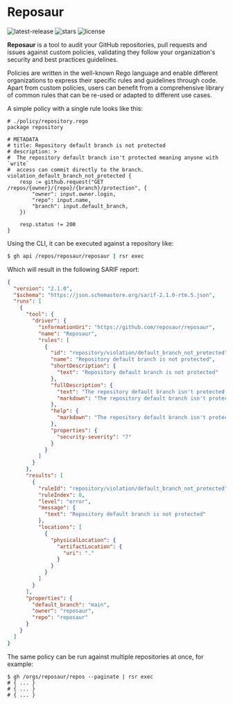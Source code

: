 # Reposaur

<p className="flex h-6">
  <img alt="latest-release" src="https://badgen.net/github/release/reposaur/reposaur" className="inline-block mr-2"/>
  <img alt="stars" src="https://badgen.net/github/stars/reposaur/reposaur" className="inline-block mr-2"/>
  <img alt="license" src="https://badgen.net/github/license/reposaur/reposaur" className="inline-block mr-2"/>
</p>

**Reposaur** is a tool to audit your GitHub repositories, pull requests and
issues against custom policies, validating they follow your organization's
security and best practices guidelines.

Policies are written in the well-known Rego language and enable different
organizations to express their specific rules and guidelines through code.
Apart from custom policies, users can benefit from a comprehensive library of
common rules that can be re-used or adapted to different use cases.

A simple policy with a single rule looks like this:

```rego
# ./policy/repository.rego
package repository

# METADATA
# title: Repository default branch is not protected
# description: >
#  The repository default branch isn't protected meaning anyone with `write`
#  access can commit directly to the branch.
violation_default_branch_not_protected {
	resp := github.request("GET /repos/{owner}/{repo}/{branch}/protection", {
		"owner": input.owner.login,
		"repo": input.name,
		"branch": input.default_branch,
	})

	resp.status != 200
}
```

Using the CLI, it can be executed against a repository like:

```bash
$ gh api /repos/reposaur/reposaur | rsr exec
```

Which will result in the following SARIF report:

```json
{
  "version": "2.1.0",
  "$schema": "https://json.schemastore.org/sarif-2.1.0-rtm.5.json",
  "runs": [
    {
      "tool": {
        "driver": {
          "informationUri": "https://github.com/reposaur/reposaur",
          "name": "Reposaur",
          "rules": [
            {
              "id": "repository/violation/default_branch_not_protected",
              "name": "Repository default branch is not protected",
              "shortDescription": {
                "text": "Repository default branch is not protected"
              },
              "fullDescription": {
                "text": "The repository default branch isn't protected meaning anyone with `write` access can commit directly to the branch.\n",
                "markdown": "The repository default branch isn't protected meaning anyone with `write` access can commit directly to the branch.\n"
              },
              "help": {
                "markdown": "The repository default branch isn't protected meaning anyone with `write` access can commit directly to the branch.\n"
              },
              "properties": {
                "security-severity": "7"
              }
            }
          ]
        }
      },
      "results": [
        {
          "ruleId": "repository/violation/default_branch_not_protected",
          "ruleIndex": 0,
          "level": "error",
          "message": {
            "text": "Repository default branch is not protected"
          },
          "locations": [
            {
              "physicalLocation": {
                "artifactLocation": {
                  "uri": "."
                }
              }
            }
          ]
        }
      ],
      "properties": {
        "default_branch": "main",
        "owner": "reposaur",
        "repo": "reposaur"
      }
    }
  ]
}
```

The same policy can be run against multiple repositories at once, for example:

```shell
$ gh /orgs/reposaur/repos --paginate | rsr exec
# { ... }
# { ... }
# { ... }
```
